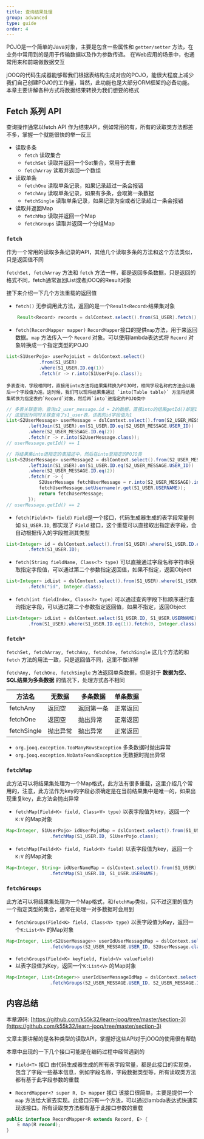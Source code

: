```yaml
---
title: 查询结果处理
group: advanced
type: guide
order: 4
---
```


POJO是一个简单的Java对象，主要是包含一些属性和 `getter/setter` 方法，在业务中常用到的是用于传输数据以及作为参数传递。 在Web应用的场景中，也通常用来和前端做数据交互

jOOQ的代码生成器能够帮我们根据表结构生成对应的POJO，能很大程度上减少我们自己创建POJO的工作量，当然，此功能也是大部分ORM框架的必备功能。本章主要讲解各种方式将数据结果转换为我们想要的格式

## Fetch 系列 API
查询操作通常以fetch API 作为结束API，例如常用的有，所有的读取类方法都差不多，掌握一个就能很快的举一反三
- 读取多条
  - `fetch`         读取集合
  - `fetchSet`      读取并返回一个Set集合，常用于去重
  - `fetchArray`    读取并返回一个数组
- 读取单条
  - `fetchOne`      读取单条记录，如果记录超过一条会报错
  - `fetchAny`      读取单条记录，如果有多条，会取第一条数据
  - `fetchSingle`   读取单条记录，如果记录为空或者记录超过一条会报错
- 读取并返回Map
  - `fetchMap`      读取并返回一个Map
  - `fetchGroups`   读取并返回一个分组Map

### `fetch`
作为一个常用的读取多条记录的API，其他几个读取多条的方法和这个方法类似，只是返回值不同

 `fetchSet, fetchArray`  方法和 `fetch` 方法一样，都是返回多条数据，只是返回的格式不同，fetch通常返回List或者jOOQ的Result对象

接下来介绍一下几个方法重载的返回值

- `fetch()`
    无参调用此方法，返回的是一个`Result<Record>`结果集对象
```java
    Result<Record> records = dslContext.select().from(S1_USER).fetch();
```

- `fetch(RecordMapper mapper)`
    `RecordMapper`接口的提供`map`方法，用于来返回数据。`map` 方法传入一个 `Record` 对象。可以使用lambda表达式将 `Record` 对象转换成一个指定类型的POJO
```java
List<S1UserPojo> userPojoList = dslContext.select()
            .from(S1_USER)
            .where(S1_USER.ID.eq(1))
            .fetch(r -> r.into(S1UserPojo.class));

```
    多表查询，字段相同时，直接用into方法将结果集转换为POJO时，相同字段名称的方法会以最后一个字段值为准。这时候，我们可以现将结果集通过 `into(Table table)` 方法将结果集转换为指定表的`Record`对象，然后再`into`进指定的POJO类中
```java
// 多表关联查询，查询s2_user_message.id = 2的数据，直接into的结果getId()却是1
// 这是因为同时关联查询了s1_user表，该表的id字段值为1
List<S2UserMessage> userMessage = dslContext.select().from(S2_USER_MESSAGE)
        .leftJoin(S1_USER).on(S1_USER.ID.eq(S2_USER_MESSAGE.USER_ID))
        .where(S2_USER_MESSAGE.ID.eq(2))
        .fetch(r -> r.into(S2UserMessage.class));
// userMessage.getId() == 1

// 将结果集into进指定的表描述中，然后在into至指定的POJO类
List<S2UserMessage> userMessage2 = dslContext.select().from(S2_USER_MESSAGE)
        .leftJoin(S1_USER).on(S1_USER.ID.eq(S2_USER_MESSAGE.USER_ID))
        .where(S2_USER_MESSAGE.ID.eq(2))
        .fetch(r -> {
            S2UserMessage fetchUserMessage = r.into(S2_USER_MESSAGE).into(S2UserMessage.class);
            fetchUserMessage.setUsername(r.get(S1_USER.USERNAME));
            return fetchUserMessage;
        });
// userMessage.getId() == 2
```

- `fetch(Field<?> field)`
    `Field`是一个接口，代码生成器生成的表字段常量例如 `S1_USER.ID`, 都实现了 `Field` 接口，这个重载可以直接取出指定表字段，会自动根据传入的字段推测其类型
```java
List<Integer> id = dslContext.select().from(S1_USER).where(S1_USER.ID.eq(1))
        .fetch(S1_USER.ID);
```

- `fetch(String fieldName, Class<?> type)`
    可以直接通过字段名称字符串获取指定字段值，可以通过第二个参数指定返回值，如果不指定，返回Object
```java
List<Integer> idList = dslContext.select().from(S1_USER).where(S1_USER.ID.eq(1))
        .fetch("id", Integer.class);
```

- `fetch(int fieldIndex, Class<?> type)`
    可以通过查询字段下标顺序进行查询指定字段，可以通过第二个参数指定返回值，如果不指定，返回Object
```java
List<Integer> idList = dslContext.select(S1_USER.ID, S1_USER.USERNAME)
        .from(S1_USER).where(S1_USER.ID.eq(1)).fetch(0, Integer.class);
```
###  `fetch*`
`fetchSet, fetchArray, fetchAny, fetchOne, fetchSingle` 这几个方法的和 `fetch` 方法的用法一致，只是返回值不同，这里不做详解

`fetchAny, fetchOne, fetchSingle` 方法返回单条数据，但是对于 **数据为空、SQL结果为多条数据** 的情况下，处理方式各不相同

| 方法名  | 无数据 | 多条数据 | 单条数据|
|  ---   |  ---    |  --- |  ---       |
|  fetchAny  |  返回空 | 返回第一条 | 正常返回 |
|  fetchOne  |  返回空 | 抛出异常 | 正常返回 |
|  fetchSingle  |  抛出异常 | 抛出异常 | 正常返回 |

- `org.jooq.exception.TooManyRowsException` 多条数据时抛出异常
- `org.jooq.exception.NoDataFoundException` 无数据时抛出异常


### `fetchMap`

此方法可以将结果集处理为一个Map格式，此方法有很多重载，这里介绍几个常用的，注意，此方法作为key的字段必须确定是在当前结果集中是唯一的，如果出现重复key，此方法会抛出异常

- `fetchMap(Field<K> field, Class<V> type)`
以表字段值为key，返回一个 `K:V` 的Map对象
```java
Map<Integer, S1UserPojo> idUserPojoMap = dslContext.select().from(S1_USER)
                .fetchMap(S1_USER.ID, S1UserPojo.class);

```

- `fetchMap(Feild<K> field, Field<V> field)`
以表字段值为key，返回一个 `K:V` 的Map对象
```java
Map<Integer, String> idUserNameMap = dslContext.select().from(S1_USER)
                .fetchMap(S1_USER.ID, S1_USER.USERNAME);
```

### `fetchGroups`

此方法可以将结果集处理为一个Map格式，和`fetchMap`类似，只不过这里的值为一个指定类型的集合，通常在处理一对多数据时会用到

- `fetchGroups(Field<K> field, Class<V> type)`
以表字段值为Key，返回一个`K:List<V>` 的Map对象
```java
Map<Integer, List<S2UserMessage>> userIdUserMessageMap = dslContext.select().from(S2_USER_MESSAGE)
                .fetchGroups(S2_USER_MESSAGE.USER_ID, S2UserMessage.class);
```

- `fetchGroups(Field<K> keyField, Field<V> valueField)`
- 以表字段值为Key，返回一个`K:List<V>` 的Map对象
```java
Map<Integer, List<Integer>> userIdUserMessageIdMap = dslContext.select().from(S2_USER_MESSAGE)
                .fetchGroups(S2_USER_MESSAGE.USER_ID, S2_USER_MESSAGE.ID);
```

## 内容总结
本章源码: [https://github.com/k55k32/learn-jooq/tree/master/section-3](https://github.com/k55k32/learn-jooq/tree/master/section-3)

文章主要讲解的是各种类型的读取API，掌握好这些API对于jOOQ的使用很有帮助

本章中出现的一下几个接口可能是在编码过程中经常遇到的

- `Field<T>` 接口
    由代码生成器生成的所有表字段常量，都是此接口的实现类，包含了字段一些基本信息，例如字段名称，字段数据类型等，所有读取类方法都有基于此字段参数的重载

- `RecordMapper<? super R, E> mapper` 接口
    该接口很简单，主要是提供一个 `map` 方法给大家去实现。此接口只有一个方法，可以通过lambda表达式快速实现该接口。所有读取类方法都有基于此接口参数的重载
```java
public interface RecordMapper<R extends Record, E> {
    E map(R record);
}
```
